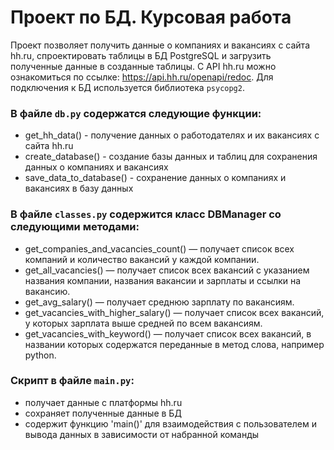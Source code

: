 # Проект по БД. Курсовая работа

Проект позволяет получить данные о компаниях и вакансиях с сайта hh.ru, спроектировать таблицы в БД PostgreSQL и загрузить полученные данные в созданные таблицы.
С API hh.ru можно ознакомиться по ссылке: https://api.hh.ru/openapi/redoc.
Для подключения к БД используется библиотека `psycopg2`.

### В файле `db.py` содержатся следующие функции:

- get_hh_data() - получение данных о работодателях и их вакансиях с сайта hh.ru
- create_database() - создание базы данных и таблиц для сохранения данных о компаниях и вакансиях
- save_data_to_database() - сохранение данных о компаниях и вакансиях в базу данных

### В файле `classes.py` содержится класс DBManager со следующими методами:

- get_companies_and_vacancies_count() — получает список всех компаний и количество вакансий у каждой компании.
- get_all_vacancies() — получает список всех вакансий с указанием названия компании, названия вакансии и зарплаты и ссылки на вакансию.
- get_avg_salary() — получает среднюю зарплату по вакансиям.
- get_vacancies_with_higher_salary() — получает список всех вакансий, у которых зарплата выше средней по всем вакансиям.
- get_vacancies_with_keyword() — получает список всех вакансий, в названии которых содержатся переданные в метод слова, например python.

### Скрипт в файле `main.py`:

- получает данные с платформы hh.ru
- сохраняет полученные данные в БД
- содержит функцию 'main()' для взаимодействия с пользователем и вывода данных в зависимости от набранной команды


